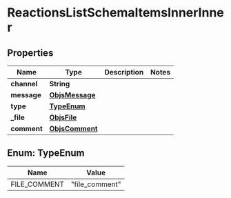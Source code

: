 

# ReactionsListSchemaItemsInnerInner


## Properties

| Name | Type | Description | Notes |
|------------ | ------------- | ------------- | -------------|
|**channel** | **String** |  |  |
|**message** | [**ObjsMessage**](ObjsMessage.md) |  |  |
|**type** | [**TypeEnum**](#TypeEnum) |  |  |
|**_file** | [**ObjsFile**](ObjsFile.md) |  |  |
|**comment** | [**ObjsComment**](ObjsComment.md) |  |  |



## Enum: TypeEnum

| Name | Value |
|---- | -----|
| FILE_COMMENT | &quot;file_comment&quot; |



